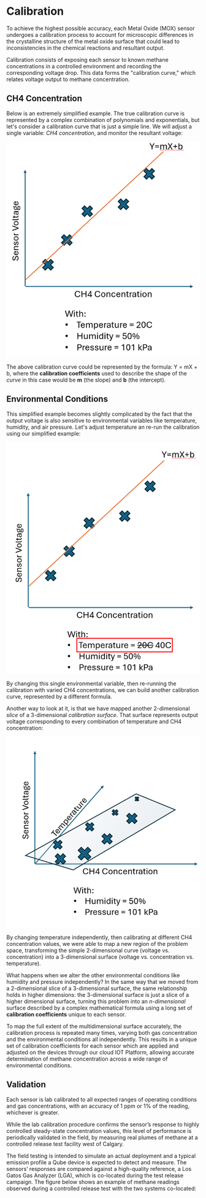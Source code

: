 # Calibration

To achieve the highest possible accuracy, each Metal Oxide (MOX) sensor undergoes a calibration process to account for microscopic differences in the crystalline structure of the metal oxide surface that could lead to inconsistencies in the chemical reactions and resultant output.

Calibration consists of exposing each sensor to known methane concentrations in a controlled environment and recording the corresponding voltage drop. This data forms the "calibration curve," which relates voltage output to methane concentration.

## CH4 Concentration

Below is an extremely simplified example. The true calibration curve is represented by a complex combination of polynomials and exponentials, but let's consider a calibration curve that is just a simple line. We will adjust a single variable: *CH4 concentration*, and monitor the resultant voltage:

![Simple Calibration Example at 20C](media/calibration-1.png)

The above calibration curve could be represented by the formula: Y = mX + b, where the **calibration coefficients** used to describe the shape of the *curve* in this case would be **m** (the slope) and **b** (the intercept).

## Environmental Conditions

This simplified example becomes slightly complicated by the fact that the output voltage is also sensitive to environmental variables like temperature, humidity, and air pressure. Let's adjust temperature an re-run the calibration using our simplified example:

![Simple Calibration Example at 40C](media/calibration-2.png)

By changing this single environmental variable, then re-running the calibration with varied CH4 concentrations, we can build another calibration curve, represented by a different formula.

Another way to look at it, is that we have mapped another 2-dimensional *slice* of a 3-dimensional *calibration surface*. That surface represents output voltage corresponding to every combination of temperature and CH4 concentration:

![Simple Calibration Example in 3-dimensions](media/calibration-3.png)

By changing temperature independently, then calibrating at different CH4 concentration values, we were able to map a new region of the problem space, transforming the simple 2-dimensional curve (voltage vs. concentration) into a 3-dimensional surface (voltage vs. concentration vs. temperature).

What happens when we alter the other environmental conditions like humidity and pressure independently? In the same way that we moved from a 2-dimensional slice of a 3-dimensional surface, the same relationship holds in higher dimensions: the 3-dimensional surface is just a slice of a higher dimensional surface, turning this problem into an *n-dimensional* surface described by a complex mathematical formula using a long set of **calibration coefficients** unique to each sensor.

To map the full extent of the multidimensional surface accurately, the calibration process is repeated many times, varying both gas concentration and the environmental conditions all independently. This results in a unique set of calibration coefficients for each sensor which are applied and adjusted on the devices through our cloud IOT Platform, allowing accurate determination of methane concentration across a wide range of environmental conditions.

## Validation

Each sensor is lab calibrated to all expected ranges of operating conditions and gas concentrations, with an accuracy of 1 ppm or 1% of the reading, whichever is greater.

While the lab calibration procedure confirms the sensor’s response to highly controlled steady-state concentration values, this level of performance is periodically validated in the field, by measuring real plumes of methane at a controlled release test facility west of Calgary.

The field testing is intended to simulate an actual deployment and a typical emission profile a Qube device is expected to detect and measure. The sensors’ responses are compared against a high-quality reference, a Los Gatos Gas Analyzer (LGA), which is co-located during the test release campaign. The figure below shows an example of methane readings observed during a controlled release test with the two systems co-located:
